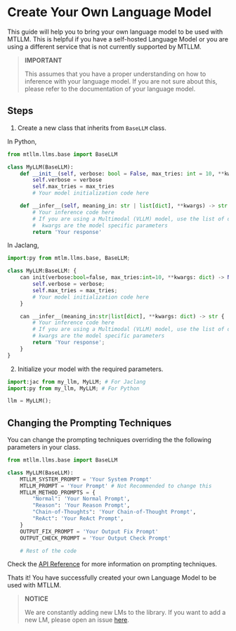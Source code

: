 # Create Your Own Language Model

This guide will help you to bring your own language model to be used with MTLLM. This is helpful if you have a self-hosted Language Model or you are using a different service that is not currently supported by MTLLM.

>  **IMPORTANT**
>
> This assumes that you have a proper understanding on how to inference with your language model. If you are not sure about this, please refer to the documentation of your language model.

## Steps

1. Create a new class that inherits from `BaseLLM` class.

In Python,
```python | my_llm.py
from mtllm.llms.base import BaseLLM

class MyLLM(BaseLLM):
    def __init__(self, verbose: bool = False, max_tries: int = 10, **kwargs):
        self.verbose = verbose
        self.max_tries = max_tries
        # Your model initialization code here

    def __infer__(self, meaning_in: str | list[dict], **kwargs) -> str:
        # Your inference code here
        # If you are using a Multimodal (VLLM) model, use the list of dict -> openai format input with encoded images
        #  kwargs are the model specific parameters
        return 'Your response'
```

In Jaclang,
```python | my_llm.jac
import:py from mtlm.llms.base, BaseLLM;

class MyLLM:BaseLLM: {
    can init(verbose:bool=false, max_tries:int=10, **kwargs: dict) -> None {
        self.verbose = verbose;
        self.max_tries = max_tries;
        # Your model initialization code here
    }

    can __infer__(meaning_in:str|list[dict], **kwargs: dict) -> str {
        # Your inference code here
        # If you are using a Multimodal (VLLM) model, use the list of dict -> openai format input with encoded images
        # kwargs are the model specific parameters
        return 'Your response';
    }
}
```

2. Initialize your model with the required parameters.

```python | app.jac
import:jac from my_llm, MyLLM; # For Jaclang
import:py from my_llm, MyLLM; # For Python

llm = MyLLM();
```

## Changing the Prompting Techniques

You can change the prompting techniques overriding the the following parameters in your class.

```python | my_llm.py
from mtllm.llms.base import BaseLLM

class MyLLM(BaseLLM):
    MTLLM_SYSTEM_PROMPT = 'Your System Prompt'
    MTLLM_PROMPT = 'Your Prompt' # Not Recommended to change this
    MTLLM_METHOD_PROMPTS = {
        "Normal": 'Your Normal Prompt',
        "Reason": 'Your Reason Prompt',
        "Chain-of-Thoughts": 'Your Chain-of-Thought Prompt',
        "ReAct": 'Your ReAct Prompt',
    }
    OUTPUT_FIX_PROMPT = 'Your Output Fix Prompt'
    OUTPUT_CHECK_PROMPT = 'Your Output Check Prompt'

    # Rest of the code
```

Check the [API Reference](/docs/api/mtllm) for more information on prompting techniques.

Thats it! You have successfully created your own Language Model to be used with MTLLM.

>  **NOTICE**
>
> We are constantly adding new LMs to the library. If you want to add a new LM, please open an issue [here](https://github.com/Jaseci-Labs/mtllm/issues).